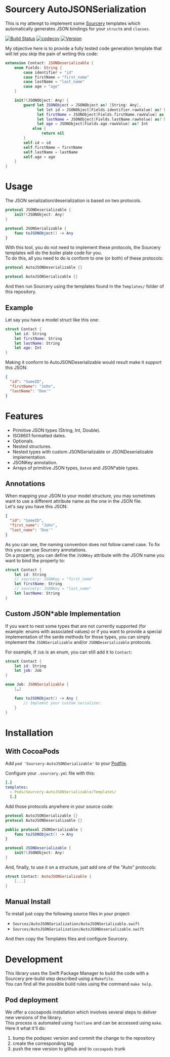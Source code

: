 Sourcery AutoJSONSerialization
==============================

This is my attempt to implement some [Sourcery](https://github.com/krzysztofzablocki/Sourcery) templates which automatically generates JSON bindings for your `struct`s and `classes`.  

[![Build Status](https://travis-ci.org/Liquidsoul/Sourcery-AutoJSONSerializable.svg?branch=master)](https://travis-ci.org/Liquidsoul/Sourcery-AutoJSONSerializable)
[![codecov](https://codecov.io/gh/Liquidsoul/Sourcery-AutoJSONSerializable/branch/master/graph/badge.svg)](https://codecov.io/gh/Liquidsoul/Sourcery-AutoJSONSerializable)
[![Version](http://cocoapod-badges.herokuapp.com/v/Sourcery-AutoJSONSerializable/badge.png)](http://cocoapods.org/pods/Sourcery-AutoJSONSerializable)

My objective here is to provide a fully tested code generation template that will let you skip the pain of writing this code:

``` swift
extension Contact: JSONDeserializable {
    enum Fields: String {
        case identifier = "id"
        case firstName = "first_name"
        case lastName = "last_name"
        case age = "age"
    }

    init?(JSONObject: Any) {
        guard let JSONObject = JSONObject as? [String: Any],
              let let id = JSONObject[Fields.identifier.rawValue] as? String,
              let firstName = JSONObject[Fields.firstName.rawValue] as? String,
              let lastName = JSONObject[Fields.lastName.rawValue] as? String,
              let age = JSONObject[Fields.age.rawValue] as? Int
            else {
                return nil
        }
        self.id = id
        self.firstName = firstName
        self.lastName = lastName
        self.age = age
    }
}
```

# Usage #

The JSON serialization/deserialization is based on two protocols.  

``` swift
protocol JSONDeserializable {
    init?(JSONObject: Any)
}

protocol JSONSerializable {
    func toJSONObject() -> Any
}
```

With this tool, you do not need to implement these protocols, the Sourcery templates will do the boiler plate code for you.  
To do this, all you need to do is conform to one (or both) of these protocols:

``` swift
protocol AutoJSONDeserializable {}

protocol AutoJSONSerializable {}
```

And then run Sourcery using the templates found in the `Templates/` folder of this repository.

## Example ##

Let say you have a model struct like this one:

``` swift
struct Contact {
    let id: String
    let firstName: String
    let lastName: String
    let age: Int
}
```

Making it conform to AutoJSONDeserializable would result make it support this JSON:

``` json
{
  "id": "SomeID",
  "firstName": "John",
  "lastName": "Doe'"
}
```

# Features #

  * Primitive JSON types (String, Int, Double).
  * ISO8601 formatted dates.
  * Optionals.
  * Nested structures.
  * Nested types with custom JSONSerializable or JSONDeserializable implementation.
  * JSONKey annotation.
  * Arrays of primitive JSON types, `Date`s and JSON*able types.

## Annotations ##

When mapping your JSON to your model structure, you may sometimes want to use a different attribute name as the one in the JSON file.  
Let's say you have this JSON:

``` json
{
  "id": "SomeID",
  "first_name": "John",
  "last_name": "Doe'"
}
```

As you can see, the naming convention does not follow camel case. To fix this you can use Sourcery annotations.  
On a property, you can define the `JSONKey` attribute with the JSON name you want to bind the property to:

``` swift
struct Contact {
    let id: String
    // sourcery: JSONKey = "first_name"
    let firstName: String
    // sourcery: JSONKey = "last_name"
    let lastName: String
}
```

## Custom JSON*able Implementation ##

If you want to nest some types that are not currently supported (for example: enums with associated values) or if you want to provide a special implementation of the serde methods for those types, you can simply implement the `JSONSerializable` and/or `JSONDeserializable` protocols.

For example, if `Job` is an enum, you can still add it to `Contact`:

``` swift
struct Contact {
    let id: String
    let job: Job
}

enum Job: JSONSerializable {
    […]

    func toJSONObject() -> Any {
        // Implemnt your custom serializer.
    }
}
```

# Installation #

## With CocoaPods ##

Add `pod 'Sourcery-AutoJSONSerializable'` to your [Podfile](https://guides.cocoapods.org/using/using-cocoapods.html).

Configure your `.sourcery.yml` file with this:

``` yaml
[…]
templates:
  - Pods/Sourcery-AutoJSONSerializable/Templates/
  […]
```

Add those protocols anywhere in your source code:

``` swift
protocol AutoJSONSerializable {}
protocol AutoJSONDeserializable {}

public protocol JSONSerializable {
    func toJSONObject() -> Any
}

protocol JSONDeserializable {
    init?(JSONObject: Any)
}
```

And, finally, to use it on a structure, just add one of the "Auto" protocols:

``` swift
struct Contact: AutoJSONSerializable {
    [...]
}
```

## Manual Install ##

To install just copy the following source files in your project:
  * `Sources/AutoJSONSerialization/AutoJSONSerializable.swift`
  * `Sources/AutoJSONSerialization/AutoJSONDeserializable.swift`

And then copy the Templates files and configure Sourcery.

# Development #

This library uses the Swift Package Manager to build the code with a Sourcery pre-build step described using a `Makefile`.  
You can find all the possible build rules using the command `make help`.

## Pod deployment ##

We offer a cocoapods installation which involves several steps to deliver new versions of the library.  
This process is automated using `fastlane` and can be accessed using `make`. Here it what it'll do:

1. bump the podspec version and commit the change to the repository
2. create the corresponding tag
3. push the new version to github and to `cocoapods` trunk
